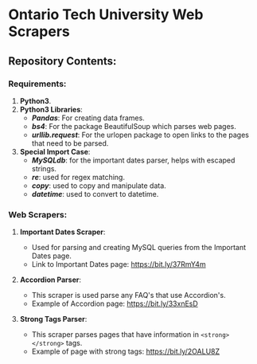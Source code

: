 # Ontario Tech University Web Scrapers

## Repository Contents:

### Requirements:
   1. __Python3__.
   2. __Python3 Libraries__:
        - ___Pandas___: For creating data frames.
        - ___bs4___: For the package BeautifulSoup which parses web pages.
        - ___urllib.request___: For the urlopen package to open links to the pages that need to be parsed.
   3. __Special Import Case__:
       - ___MySQLdb___: for the important dates parser, helps with escaped strings.
       - ___re___: used for regex matching.
       - ___copy___: used to copy and manipulate data.
       - ___datetime___: used to convert to datetime.
       
### Web Scrapers:
   1. __Important Dates Scraper__:
        - Used for parsing and creating MySQL queries from the Important Dates page.
        - Link to Important Dates page: https://bit.ly/37RmY4m
        
   2. __Accordion Parser__:
        - This scraper is used parse any FAQ's that use Accordion's.
        - Example of Accordion page: https://bit.ly/33xnEsD
     
   3. __Strong Tags Parser__:
        - This scraper parses pages that have information in ```<strong></strong>``` tags. 
        - Example of page with strong tags: https://bit.ly/2OALU8Z
        
